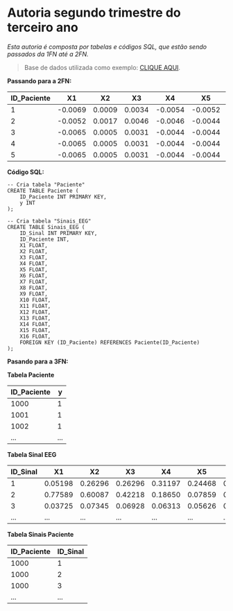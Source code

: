 # __Autoria segundo trimestre do terceiro ano__
_Esta autoria é composta por tabelas e códigos SQL, que estão sendo passados da 1FN até a 2FN._
> Base de dados utilizada como exemplo: [CLIQUE AQUI](https://www.kaggle.com/datasets/chaditya95/epileptic-seizures-dataset).


__Passando para a 2FN:__

| ID_Paciente | X1 | X2 | X3 | X4 | X5 | X6 | X7 | X8 | X9 | X10 | X11 | X12 | X13 | X14 | X15 | X16 | y |
| --- | --- | --- | --- | --- | --- | --- | --- | --- | --- | --- | --- | --- | --- | --- | --- | --- | --- |
| 1 | -0.0069 | 0.0009 | 0.0034 | -0.0054 | -0.0052 | -0.0096 | 0.0033 | -0.0096 | 0.0053 | -0.0096 | -0.0038 | -0.0049 | -0.0048 | -0.0046 | -0.0042 | -0.0043 | -0.0042 | 1 |
| 2 | -0.0052 | 0.0017 | 0.0046 | -0.0046 | -0.0044 | -0.0077 | 0.0015 | -0.0074 | 0.0032 | -0.0073 | -0.0018 | -0.0025 | -0.0035 | -0.0035 | -0.0033 | -0.0031 | -0.0033 | 1 |
| 3 | -0.0065 | 0.0005 | 0.0031 | -0.0044 | -0.0044 | -0.0084 | 0.0018 | -0.0089 | 0.0022 | -0.0083 | -0.001 | -0.0016 | -0.0025 | -0.0033 | -0.0025 | -0.0025 | -0.0025 | 1 |
| 4 | -0.0065 | 0.0005 | 0.0031 | -0.0044 | -0.0044 | -0.0084 | 0.0018 | -0.0089 | 0.0022 | -0.0083 | -0.001 | -0.0016 | -0.0025 | -0.0033 | -0.0025 | -0.0025 | -0.0025 | 0 |
| 5 | -0.0065 | 0.0005 | 0.0031 | -0.0044 | -0.0044 | -0.0084 | 0.0018 | -0.0089 | 0.0022 | -0.0083 | -0.001 | -0.0016 | -0.0025 | -0.0033 | -0.0025 | -0.0025 | -0.0025 | 0 |

__Código SQL:__

```
-- Cria tabela "Paciente"
CREATE TABLE Paciente (
    ID_Paciente INT PRIMARY KEY,
    y INT
);

-- Cria tabela "Sinais_EEG"
CREATE TABLE Sinais_EEG (
    ID_Sinal INT PRIMARY KEY,
    ID_Paciente INT,
    X1 FLOAT,
    X2 FLOAT,
    X3 FLOAT,
    X4 FLOAT,
    X5 FLOAT,
    X6 FLOAT,
    X7 FLOAT,
    X8 FLOAT,
    X9 FLOAT,
    X10 FLOAT,
    X11 FLOAT,
    X12 FLOAT,
    X13 FLOAT,
    X14 FLOAT,
    X15 FLOAT,
    X16 FLOAT,
    FOREIGN KEY (ID_Paciente) REFERENCES Paciente(ID_Paciente)
);
```

__Pasando para a 3FN:__



**Tabela Paciente**

| ID_Paciente | y |
|-------------|---|
| 1000        | 1 |
| 1001        | 1 |
| 1002        | 1 |
| ...         | ... |

**Tabela Sinal EEG**

| ID_Sinal | X1      | X2      | X3      | X4      | X5      | X6      | X7      |
|----------|---------|---------|---------|---------|---------|---------|---------|
| 1        | 0.05198 | 0.26296 | 0.26296 | 0.31197 | 0.24468 | 0.22652 | 0.21526 |
| 2        | 0.77589 | 0.60087 | 0.42218 | 0.18650 | 0.07859 | 0.00101 | -0.08016 |
| 3        | 0.03725 | 0.07345 | 0.06928 | 0.06313 | 0.05626 | 0.06150 | 0.05751 |
| ...      | ...     | ...     | ...     | ...     | ...     | ...     | ...     |

**Tabela Sinais Paciente**

| ID_Paciente | ID_Sinal |
|-------------|----------|
| 1000        | 1        |
| 1000        | 2        |
| 1000        | 3        |
| ...         | ...      |





